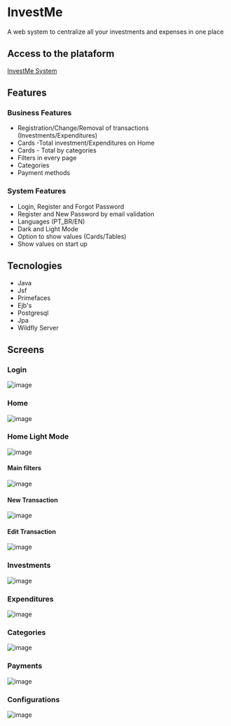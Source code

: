 # InvestMe
A web system to centralize all your investments and expenses in one place


## Access to the plataform
<a href="https://www.devpree.com.br/investme/login">InvestMe System</a>

## Features

### Business Features
+ Registration/Change/Removal of transactions (Investments/Expenditures)
+ Cards -Total investment/Expenditures on Home
+ Cards - Total by categories
+ Filters in every page
+ Categories
+ Payment methods

### System Features
+ Login, Register and Forgot Password
+ Register and New Password by email validation
+ Languages (PT_BR/EN)
+ Dark and Light Mode
+ Option to show values (Cards/Tables)
+ Show values on start up
  
## Tecnologies
+ Java
+ Jsf
+ Primefaces
+ Ejb's
+ Postgresql
+ Jpa
+ Wildfly Server

## Screens

### Login
![image](https://github.com/GeovaniTech/InvestMe/assets/84943777/46d82e11-bb4e-4201-bb4d-872ebb82a6e6)

### Home
![image](https://github.com/GeovaniTech/InvestMe/assets/84943777/8bed0504-4ea7-421c-b3d0-cf7177c3fa08)

### Home Light Mode
![image](https://github.com/GeovaniTech/InvestMe/assets/84943777/2d32bbb6-6d01-4dc7-a55e-d92384bf6d31)

#### Main filters
![image](https://github.com/GeovaniTech/InvestMe/assets/84943777/1423db75-0666-4d0a-a17b-fddf0185c386)

#### New Transaction
![image](https://github.com/GeovaniTech/InvestMe/assets/84943777/5f73dad2-e0f4-4e46-a292-f06c54d848e6)

#### Edit Transaction
![image](https://github.com/GeovaniTech/InvestMe/assets/84943777/d33ce345-6f67-48ee-93d3-2160bccb2c2f)

### Investments
![image](https://github.com/GeovaniTech/InvestMe/assets/84943777/ed5a362e-1c54-4888-8140-189a772f9205)

### Expenditures
![image](https://github.com/GeovaniTech/InvestMe/assets/84943777/2f59a012-dd96-47c6-aecf-c8700f911277)

### Categories
![image](https://github.com/GeovaniTech/InvestMe/assets/84943777/eae6d1b4-434d-4de6-bacd-915c1a95111b)

### Payments
![image](https://github.com/GeovaniTech/InvestMe/assets/84943777/8b188069-90b4-4d74-8c32-12188382a77f)

### Configurations
![image](https://github.com/GeovaniTech/InvestMe/assets/84943777/f5b3c25d-3710-42ea-bc12-3d9bc7733a6a)


